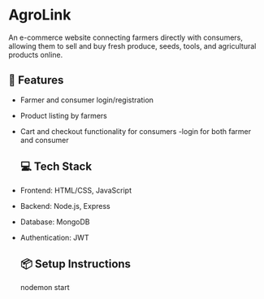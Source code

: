 # AgroLink

An e-commerce website connecting farmers directly with consumers, allowing them to sell and buy fresh produce, seeds, tools, and agricultural products online.
## 🌾 Features

- Farmer and consumer login/registration
- Product listing by farmers
- Cart and checkout functionality for consumers
  -login for both farmer and consumer

  ## 💻 Tech Stack

- Frontend: HTML/CSS, JavaScript 
- Backend: Node.js, Express
- Database: MongoDB 
- Authentication: JWT

  ## 📦 Setup Instructions
  nodemon start
